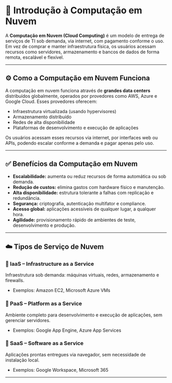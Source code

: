 # 📡 Introdução à Computação em Nuvem

A **Computação em Nuvem (Cloud Computing)** é um modelo de entrega de serviços de TI sob demanda, via internet, com pagamento conforme o uso. Em vez de comprar e manter infraestrutura física, os usuários acessam recursos como servidores, armazenamento e bancos de dados de forma remota, escalável e flexível.

---

## ⚙️ Como a Computação em Nuvem Funciona

A computação em nuvem funciona através de **grandes data centers** distribuídos globalmente, operados por provedores como AWS, Azure e Google Cloud. Esses provedores oferecem:

- Infraestrutura virtualizada (usando hypervisores)
- Armazenamento distribuído
- Redes de alta disponibilidade
- Plataformas de desenvolvimento e execução de aplicações

Os usuários acessam esses recursos via internet, por interfaces web ou APIs, podendo escalar conforme a demanda e pagar apenas pelo uso.

---

## ✅ Benefícios da Computação em Nuvem

- **Escalabilidade:** aumenta ou reduz recursos de forma automática ou sob demanda.
- **Redução de custos:** elimina gastos com hardware físico e manutenção.
- **Alta disponibilidade:** estrutura tolerante a falhas com replicação e redundância.
- **Segurança:** criptografia, autenticação multifator e compliance.
- **Acesso global:** aplicações acessíveis de qualquer lugar, a qualquer hora.
- **Agilidade:** provisionamento rápido de ambientes de teste, desenvolvimento e produção.

---

## ☁️ Tipos de Serviço de Nuvem

### 🔹 IaaS – Infrastructure as a Service
Infraestrutura sob demanda: máquinas virtuais, redes, armazenamento e firewalls.
- Exemplos: Amazon EC2, Microsoft Azure VMs

### 🔹 PaaS – Platform as a Service
Ambiente completo para desenvolvimento e execução de aplicações, sem gerenciar servidores.
- Exemplos: Google App Engine, Azure App Services

### 🔹 SaaS – Software as a Service
Aplicações prontas entregues via navegador, sem necessidade de instalação local.
- Exemplos: Google Workspace, Microsoft 365

---
